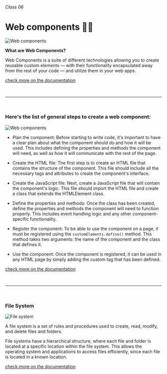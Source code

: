 ###### Class 06

# Web components 🧑‍💻

![Web components](https://ionic.io/blog/wp-content/uploads/2019/02/5-reasons-web-components-design-systems.png)

**What are Web Components?**

Web Components is a suite of different technologies allowing you to create reusable custom elements — with their functionality encapsulated away from the rest of your code — and utilize them in your web apps.

[check more on the documentation](https://developer.mozilla.org/en-US/docs/Web/Web_Components)

<br />

---

<br />

### **Here's the list of general steps to create a web component:**

![Web components](https://pbs.twimg.com/media/C5N8xVZXUAAvNgb.jpg:large)

- Plan the component: Before starting to write code, it's important to have a clear plan about what the component should do and how it will be used. This includes defining the properties and methods the component will need, as well as how it will communicate with the rest of the page.

- Create the HTML file: The first step is to create an HTML file that contains the structure of the component. This file should include all the necessary tags and attributes to create the component's interface.

- Create the JavaScript file: Next, create a JavaScript file that will contain the component's logic. This file should import the HTML file and create a class that extends the HTMLElement class.

- Define the properties and methods: Once the class has been created, define the properties and methods the component will need to function properly. This includes event handling logic and any other component-specific functionality.

- Register the component: To be able to use the component on a page, it must be registered using the `customElements.define()` method. This method takes two arguments: the name of the component and the class that defines it.

- Use the component: Once the component is registered, it can be used in any HTML page by simply adding the custom tag that has been defined.

[check more on the documentation](https://developer.mozilla.org/en-US/docs/Web/Web_Components)

<br />

---

<br />

### **File System**

![File system](https://cdn.ttgtmedia.com/rms/onlineImages/TT_tree_mobile.jpg)

A file system is a set of rules and procedures used to create, read, modify, and delete files and folders.

File systems have a hierarchical structure, where each file and folder is located at a specific location within the file system. This allows the operating system and applications to access files efficiently, since each file is located in a known location.

[check more on the documentation](https://www.geeksforgeeks.org/file-systems-in-operating-system/)
